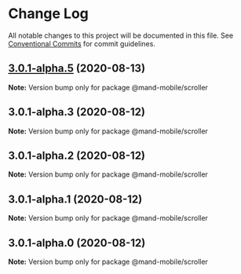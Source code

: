 # Change Log

All notable changes to this project will be documented in this file.
See [Conventional Commits](https://conventionalcommits.org) for commit guidelines.

## [3.0.1-alpha.5](https://github.com/mand-mobile/mand-mobile-next/compare/v3.0.1-alpha.4...v3.0.1-alpha.5) (2020-08-13)

**Note:** Version bump only for package @mand-mobile/scroller





## 3.0.1-alpha.3 (2020-08-12)

**Note:** Version bump only for package @mand-mobile/scroller





## 3.0.1-alpha.2 (2020-08-12)

**Note:** Version bump only for package @mand-mobile/scroller





## 3.0.1-alpha.1 (2020-08-12)

**Note:** Version bump only for package @mand-mobile/scroller





## 3.0.1-alpha.0 (2020-08-12)

**Note:** Version bump only for package @mand-mobile/scroller
